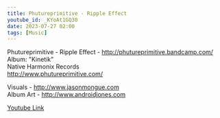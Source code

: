 ```yaml
---
title: Phutureprimitive - Ripple Effect
youtube_id: _KYoAt1GQ30
date: 2023-07-27 02:00
tags: [Music]
---
```

Phutureprimitive - Ripple Effect - <http://phutureprimitive.bandcamp.com/>  
Album: "Kinetik"  
Native Harmonix Records  
<http://www.phutureprimitive.com/>  

Visuals - <http://www.jasonmongue.com>  
Album Art - <http://www.androidjones.com>  

[Youtube Link](https://www.youtube.com/watch?v=_KYoAt1GQ30)  
